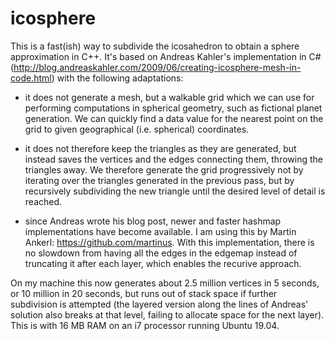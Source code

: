 # icosphere

This is a fast(ish) way to subdivide the icosahedron to obtain a sphere approximation in C++. It's based on Andreas Kahler's implementation in C# (http://blog.andreaskahler.com/2009/06/creating-icosphere-mesh-in-code.html) with the following adaptations:

   - it does not generate a mesh, but a walkable grid which we can use for performing computations in spherical geometry, such as fictional planet generation. We can quickly find a data value for the nearest point on the grid to given geographical (i.e. spherical) coordinates.
   
   - it does not therefore keep the triangles as they are generated, but instead saves the vertices and the edges connecting them, throwing the triangles away. We therefore generate the grid progressively not by iterating over the triangles generated in the previous pass, but by recursively subdividing the new triangle until the desired level of detail is reached.
   
   - since Andreas wrote his blog post, newer and faster hashmap implementations have become available. I am using this by Martin Ankerl: https://github.com/martinus. With this implementation, there is no slowdown from having all the edges in the edgemap instead of truncating it after each layer, which enables the recurive approach.
   
On my machine this now generates about 2.5 million vertices in 5 seconds, or 10 million in 20 seconds, but runs out of stack space if further subdivision is attempted (the layered version along the lines of Andreas' solution also breaks at that level, failing to allocate space for the next layer). This is with 16 MB RAM on an i7 processor running Ubuntu 19.04.   
